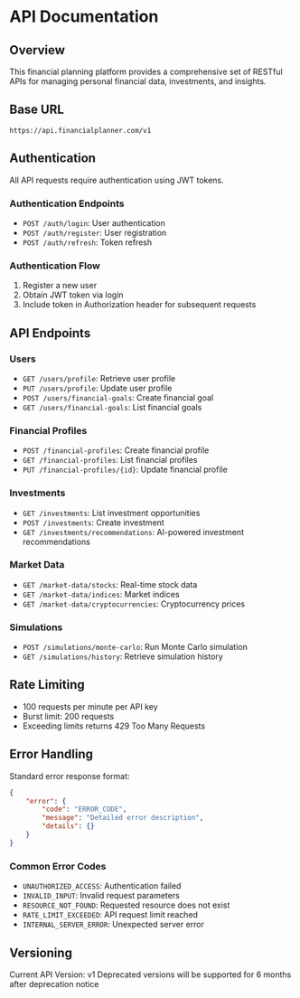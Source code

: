 # API Documentation

## Overview
This financial planning platform provides a comprehensive set of RESTful APIs for managing personal financial data, investments, and insights.

## Base URL
`https://api.financialplanner.com/v1`

## Authentication
All API requests require authentication using JWT tokens.

### Authentication Endpoints
- `POST /auth/login`: User authentication
- `POST /auth/register`: User registration
- `POST /auth/refresh`: Token refresh

### Authentication Flow
1. Register a new user
2. Obtain JWT token via login
3. Include token in Authorization header for subsequent requests

## API Endpoints

### Users
- `GET /users/profile`: Retrieve user profile
- `PUT /users/profile`: Update user profile
- `POST /users/financial-goals`: Create financial goal
- `GET /users/financial-goals`: List financial goals

### Financial Profiles
- `POST /financial-profiles`: Create financial profile
- `GET /financial-profiles`: List financial profiles
- `PUT /financial-profiles/{id}`: Update financial profile

### Investments
- `GET /investments`: List investment opportunities
- `POST /investments`: Create investment
- `GET /investments/recommendations`: AI-powered investment recommendations

### Market Data
- `GET /market-data/stocks`: Real-time stock data
- `GET /market-data/indices`: Market indices
- `GET /market-data/cryptocurrencies`: Cryptocurrency prices

### Simulations
- `POST /simulations/monte-carlo`: Run Monte Carlo simulation
- `GET /simulations/history`: Retrieve simulation history

## Rate Limiting
- 100 requests per minute per API key
- Burst limit: 200 requests
- Exceeding limits returns 429 Too Many Requests

## Error Handling
Standard error response format:
```json
{
    "error": {
        "code": "ERROR_CODE",
        "message": "Detailed error description",
        "details": {}
    }
}
```

### Common Error Codes
- `UNAUTHORIZED_ACCESS`: Authentication failed
- `INVALID_INPUT`: Invalid request parameters
- `RESOURCE_NOT_FOUND`: Requested resource does not exist
- `RATE_LIMIT_EXCEEDED`: API request limit reached
- `INTERNAL_SERVER_ERROR`: Unexpected server error

## Versioning
Current API Version: v1
Deprecated versions will be supported for 6 months after deprecation notice